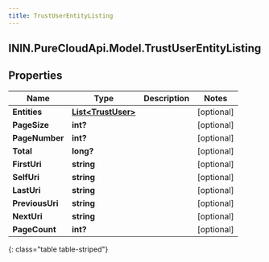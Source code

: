 ```yaml
---
title: TrustUserEntityListing
---
```

## ININ.PureCloudApi.Model.TrustUserEntityListing

## Properties

|Name | Type | Description | Notes|
|------------ | ------------- | ------------- | -------------|
| **Entities** | [**List&lt;TrustUser&gt;**](TrustUser.html) |  | [optional] |
| **PageSize** | **int?** |  | [optional] |
| **PageNumber** | **int?** |  | [optional] |
| **Total** | **long?** |  | [optional] |
| **FirstUri** | **string** |  | [optional] |
| **SelfUri** | **string** |  | [optional] |
| **LastUri** | **string** |  | [optional] |
| **PreviousUri** | **string** |  | [optional] |
| **NextUri** | **string** |  | [optional] |
| **PageCount** | **int?** |  | [optional] |
{: class="table table-striped"}


